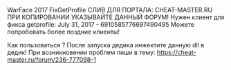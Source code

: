 WarFace 2017 FixGetProfile СЛИВ ДЛЯ ПОРТАЛА: CHEAT-MASTER.RU ПРИ КОПИРОВАНИИ УКАЗЫВАЙТЕ ДАННЫЙ ФОРУМ! Нужен клиент для фикса getprofile: July 31, 2017 - 6910585776697490495
Можете попробовать более поздние клиенты!

Как пользоваться ?
После запуска дедика инжектите данную dll в дедик!
При возникновении проблем пиши в тему: https://cheat-master.ru/forum/236-777098-1
